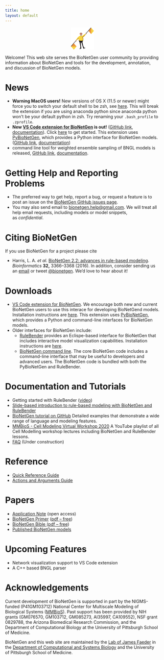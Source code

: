 ```yaml
---
title: home
layout: default
---
```


<p align="center">
  <img src="assets/flagman.png" width="75" height="72"/>
</p>

Welcome! This web site serves the BioNetGen user community by providing
information about BioNetGen and tools for the development, annotation,
and discussion of BioNetGen models.

# News

- **Warning MacOS users!** New versions of OS X (11.5 or newer) might force you to switch your default shell to be zsh, see [here](https://support.apple.com/en-us/HT208050). This will break the extension if you are using anaconda python since anaconda python won't be your default python in zsh. Try renaming your `.bash_profile` to `.zprofile`. 
- **New [VS Code extension for BioNetGen](https://marketplace.visualstudio.com/items?itemName=als251.bngl) is out!** ([GitHub link](https://github.com/RuleWorld/BNG_vscode_extension), [documentation](https://bng-vscode-extension.readthedocs.io/en/latest/#)). Click [here](https://bng-vscode-extension.readthedocs.io/en/latest/install.html) to get started. This extension uses [PyBioNetGen](https://pypi.org/project/bionetgen/), which provides a Python interface for BioNetGen models. ([GitHub link](https://github.com/RuleWorld/PyBioNetGen), [documentation](https://pybionetgen.readthedocs.io/en/latest/)) 
- command line tool for weighted ensemble sampling of BNGL models is released, [GitHub link](https://github.com/ASinanSaglam/webng), [documentation](https://webng.readthedocs.io/en/latest/).

# Getting Help and Reporting Problems
- The preferred way to get help, report a bug, or request a feature is to post an issue on the [BioNetGen GitHub issues page](https://github.com/RuleWorld/bionetgen/issues).
- You may also send email to <bionetgen.help@gmail.com>. We will treat all help email requests, including models or model snippets, as *confidential*.

# Citing BioNetGen

If you use BioNetGen for a project please cite 
- Harris, L. A. *et al.* [BioNetGen 2.2: advances in rule-based
modeling](https://academic.oup.com/bioinformatics/article-lookup/doi/10.1093/bioinformatics/btw469).
*Bioinformatics* **32,** 3366–3368 (2016).
In addition, consider sending us an 
[email](mailto:bionetgen.help@gmail.com) or tweet 
[@bionetgen](http://twitter.com/bionetgen). We’d love to hear about it!

# Downloads

- [VS Code extension for BioNetGen](https://marketplace.visualstudio.com/items?itemName=als251.bngl). We encourage both new and current BioNetGen users to use this interace for developing BioNetGend models. Installation instructions are [here](https://bng-vscode-extension.readthedocs.io/en/latest/install.html). This extension uses [PyBioNetGen](https://pypi.org/project/bionetgen/), which provides a Python and command-line interfaces for BioNetGen models.
- Older interfaces for BioNetGen include:
    - [RuleBender](https://github.com/RuleWorld/rulebender/releases/latest) provides an Eclispe-based interface for BioNetGen that includes interactive model visualization capabilities. Installation instructions are [here](https://github.com/RuleWorld/rulebender/blob/master/docs/RuleBender-installation-guide.pdf).
    - [BioNetGen command line](https://github.com/RuleWorld/bionetgen/releases/latest). The core BioNetGen code includes a command-line interface that may be useful to developers and advanced users. The BioNetGen code is bundled with both the PyBioNetGen and RuleBender.

# Documentation and Tutorials

-   Getting started with RuleBender
    ([video](https://www.youtube.com/watch?v=MWoY5iaC8W0))
-   [Slide-based introduction to rule-based modeling with BioNetGen and RuleBender](https://www.dropbox.com/s/w5hlpip8d9di0rp/q-bio-tutorial-rule-based-modeling-25July2017.pdf?dl=0 "https://www.dropbox.com/s/brn96usq91o58pc/q-bio-2016-RBM-intro.pptx?dl=0")
-   [BioNetGen tutorial on GitHub](/tutorial) Detailed examples that demonstrate a wide range of language and modeling features.
-   [MMBioS - Cell Modeling Virtual Workshop 2020](https://www.youtube.com/playlist?list=PLHmIPhi01uH9EkKhOuB5fjDjrlZu_TDG6) A YouTube playlist of all Cell Modelling workshop lectures including BioNetGen and RuleBender lessons. 
-   [FAQ](/faq) (Under construction)

# Reference

-   [Quick Reference Guide](https://drive.google.com/file/d/0B2lPm2_GUE01X3ZaamZxUl80NTA/edit)
-   [Actions and Arguments
    Guide](https://docs.google.com/spreadsheets/d/1Co0bPgMmOyAFxbYnGCmwKzoEsY2aUCMtJXQNpQCEUag/edit?usp=sharing)

# Papers

-   [Application Note](https://academic.oup.com/bioinformatics/article-lookup/doi/10.1093/bioinformatics/btw469) (open
    access)
-   [BioNetGen Primer](https://link.springer.com/protocol/10.1007%2F978-1-61779-833-7_9) ([pdf
    –
    free](https://www.dropbox.com/s/rm0535pgom2zr6i/Sekar-RuleBasedPrimer-2012.pdf?dl=0))
-   [BioNetGen Bible ](https://link.springer.com/protocol/10.1007%2F978-1-59745-525-1_5)([pdf
    –
    free](https://www.csb.pitt.edu/Faculty/Faeder/Publications/Reprints/Faeder_2009.pdf))
-   [Published BioNetGen models](/published)

# Upcoming Features

- Network visualization support to VS Code extension
- A C++ based BNGL parser 

# Acknowledgements

Current development of BioNetGen is supported in part by the
NIGMS-funded (P41GM103712) National Center for Multiscale Modeling of
Biological Systems
([MMBioS](http://mmbios.org/ "http://mmbios.org")).
Past support has been provided by NIH grants (GM076570, GM103712,
GM085273, AI35997, CA109552), NSF grant 0829788, the Arizona Biomedical
Research Commission, and the Department of Computational Biology at the
University of Pittsburgh School of Medicine.

BioNetGen and this web site are maintained by the [Lab of James Faeder](http://www.csb.pitt.edu/Faculty/Faeder/) in the [Department of Computational and Systems Biology](http://www.csb.pitt.edu) and the University of Pittsburgh School of Medicine.
